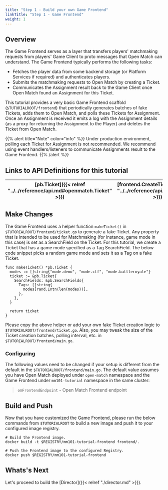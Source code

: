 ```yaml
---
title: "Step 1 - Build your own Game Frontend"
linkTitle: "Step 1 - Game Frontend"
weight: 1
---
```


## Overview

The Game Frontend serves as a layer that transfers players' matchmaking requests from players' Game Client to proto messages that Open Match can understand. The Game Frontend typically performs the following tasks:

- Fetches the player data from some backend storage (or Platform Services if required) and authenticates players.
- Submits the matchmaking requests to Open Match by creating a Ticket.
- Communicates the Assignment result back to the Game Client once Open Match found an Assignment for this Ticket.

This tutorial provides a very basic Game Frontend scaffold (`$TUTORIALROOT/frontend`) that periodically generates batches of fake Tickets, adds them to Open Match, and polls these Tickets for Assignment. Once an Assignment is received it emits a log with the Assignment details (as a proxy for returning the Assignment to the Player) and deletes the Ticket from Open Match.

{{% alert title="Note" color="info" %}}
Under production environment, polling each Ticket for Assignment is not recommended. We recommend using event handlers/listeners to communicate Assignments result to the Game Frontend.
{{% /alert %}}

## Links to API Definitions for this tutorial

| [pb.Ticket]({{< relref "../../reference/api.md#openmatch.Ticket" >}}) | [frontend.CreateTicket]({{< relref "../../reference/api.md#frontend" >}}) | [frontend.GetTicket]({{< relref "../../reference/api.md#frontend" >}}) | [frontend.DeleteTicket]({{< relref "../../reference/api.md#frontend" >}})
| ----- | ---- | ----- | ----------- |

## Make Changes

The Game Frontend uses a helper function `makeTicket()` in `$TUTORIALROOT/frontend/ticket.go` to generate a fake Ticket. Any property that is intended to be used for Matchmaking (for instance, game mode in this case) is set as a SearchField on the Ticket. For this tutorial, we create a Ticket that has a game mode specified as a Tag SearchField. The below code snippet picks a random game mode and sets it as a Tag on a fake Ticket.

```
func makeTicket() *pb.Ticket {
  modes := []string{"mode.demo", "mode.ctf", "mode.battleroyale"}
  ticket := &pb.Ticket{
    SearchFields: &pb.SearchFields{
      Tags: []string{
        modes[rand.Intn(len(modes))],
      },
    },
  }

  return ticket
}
```

Please copy the above helper or add your own fake Ticket creation logic to `$TUTORIALROOT/frontend/ticket.go`. Also, you may tweak the size of the Ticket creation batches, polling interval, etc. in `$TUTORIALROOT/frontend/main.go`.

### Configuring

The following values need to be changed if your setup is different from the default in the `$TUTORIALROOT/frontend/main.go`. The default value assumes you have Open Match deployed under `open-match` namespace and the Game Frontend under `mm101-tutorial` namespace in the same cluster:

> `omFrontendEndpoint` - Open Match Frontend endpoint

## Build and Push

Now that you have customized the Game Frontend, please run the below commands from `$TUTORIALROOT` to build a new image and push it to your configured image registry.

```
# Build the Frontend image.
docker build -t $REGISTRY/mm101-tutorial-frontend frontend/.

# Push the Frontend image to the configured Registry.
docker push $REGISTRY/mm101-tutorial-frontend
```

## Whats's Next

Let's proceed to build the [Director]({{< relref "./director.md" >}}).
